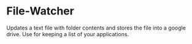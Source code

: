 # File-Watcher
Updates a text file with folder contents and stores the file into a google drive. Use for keeping a list of your applications.
